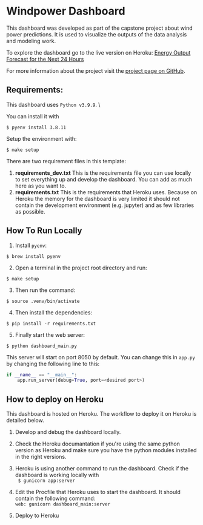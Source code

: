 # Windpower Dashboard

This dashboard was developed as part of the capstone project about wind power predictions. It is used to visualize the outputs of the data analysis and modeling work.

To explore the dashboard go to the live version on Heroku: [Energy Output Forecast for the Next 24 Hours](https://windpower-forecast.herokuapp.com)

For more information about the project visit the [project page on GitHub](https://github.com/JeromeSauer/Capstone_WindPowerPredicting).



## Requirements:

This dashboard uses `Python v3.9.9`. \ 

You can install it with
 ```console
 $ pyenv install 3.8.11
 ```

Setup the environment with:

```console
$ make setup
```

There are two requirement files in this template: 
1. **requirements_dev.txt** This is the requirements file you can use locally to set everything up and develop the dashboard. You can add as much here as you want to. 
2. **requirements.txt** This is the requirements that Heroku uses. Because on Heroku the memory for the dashboard is very limited it should not contain the development environment (e.g. jupyter) and as few libraries as possible.


## How To Run Locally

1. Install `pyenv`:
```console
$ brew install pyenv
```

2. Open a terminal in the project root directory and run:
```console
$ make setup
```

3. Then run the command:
```console
$ source .venv/bin/activate
```

4. Then install the dependencies:
```console
$ pip install -r requirements.txt
```

5. Finally start the web server:
```console
$ python dashboard_main.py
```

This server will start on port 8050 by default. You can change this in `app.py` by changing the following line to this:

```python
if __name__ == "__main__":
    app.run_server(debug=True, port=<desired port>)
```

## How to deploy on Heroku

This dashboard is hosted on Heroku.
The workflow to deploy it on Heroku is detailed below.

1. Develop and debug the dashboard locally.
2. Check the Heroku documantation if you're using the same python version as Heroku and make sure you have the python modules installed in the right versions.
3. Heroku is using another command to run the dashboard. Check if the dashboard is working locally with\
 ` $ gunicorn app:server`

5. Edit the Procfile that Heroku uses to start the dashboard. It should contain the following command:\
`web: gunicorn dashboard_main:server`

6. Deploy to Heroku
